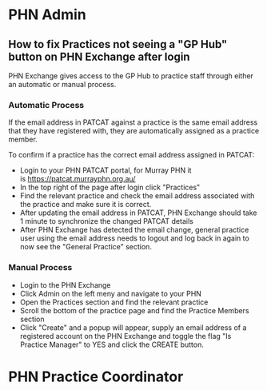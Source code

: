 # PHN Admin

## How to fix Practices not seeing a "GP Hub" button on PHN Exchange after login

PHN Exchange gives access to the GP Hub to practice staff through either an automatic or manual process.

### Automatic Process

If the email address in PATCAT against a practice is the same email address that they have registered with, they are automatically assigned as a practice member.

To confirm if a practice has the correct email address assigned in PATCAT:

- Login to your PHN PATCAT portal, for Murray PHN it is https://patcat.murrayphn.org.au/
- In the top right of the page after login click "Practices"
- Find the relevant practice and check the email address associated with the practice and make sure it is correct.
- After updating the email address in PATCAT, PHN Exchange should take 1 minute to synchronize the changed PATCAT details
- After PHN Exchange has detected the email change, general practice user using the email address needs to logout and log back in again to now see the "General Practice" section.

### Manual Process

- Login to the PHN Exchange
- Click Admin on the left meny and navigate to your PHN
- Open the Practices section and find the relevant practice
- Scroll the bottom of the practice page and find the Practice Members section
- Click "Create" and a popup will appear, supply an email address of a registered account on the PHN Exchange and toggle the flag "Is Practice Manager" to YES and click the CREATE button.

# PHN Practice Coordinator


